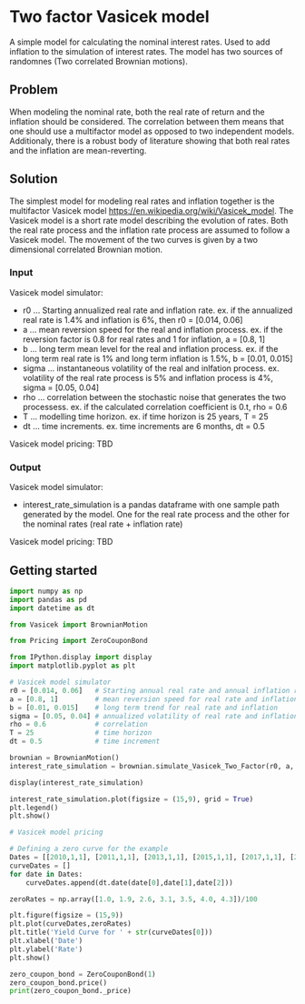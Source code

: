 # Two factor Vasicek model
A simple model for calculating the nominal interest rates. Used to add inflation to the simulation of interest rates. The model has two sources of randomnes (Two correlated Brownian motions). 

## Problem
When modeling the nominal rate, both the real rate of return and the inflation should be considered. The correlation between them means that one should use a multifactor model as opposed to two independent models. Additionaly, there is a robust body of literature showing that both real rates and the inflation are mean-reverting.

## Solution
The simplest model for modeling real rates and inflation together is the multifactor Vasicek model https://en.wikipedia.org/wiki/Vasicek_model. The Vasicek model is a short rate model describing the evolution of rates. Both the real rate process and the inflation rate process are assumed to follow a Vasicek model. The movement of the two curves is given by a two dimensional correlated Brownian motion.
### Input
Vasicek model simulator:
 - r0 ... Starting annualized real rate and inflation rate. ex. if the annualized real rate is 1.4% and inflation is 6%, then r0 = [0.014, 0.06]   
 - a ... mean reversion speed for the real and inflation process. ex. if the reversion factor is 0.8 for real rates and 1 for inflation, a = [0.8, 1]         
 - b ... long term mean level for the real and inflation process. ex. if the long term real rate is 1% and long term inflation is 1.5%, b = [0.01, 0.015]    
 - sigma ... instantaneous volatility of the real and inlfation process. ex. volatility of the real rate process is 5% and inflation process is 4%, sigma = [0.05, 0.04] 
 - rho ... correlation between the stochastic noise that generates the two processess. ex. if the calculated correlation coefficient is 0.t, rho = 0.6            
 - T ... modelling time horizon. ex. if time horizon is 25 years, T = 25               
 - dt ... time increments. ex. time increments are 6 months, dt = 0.5             

Vasicek model pricing:
TBD

### Output
Vasicek model simulator:
 - interest_rate_simulation is a pandas dataframe with one sample path generated by the model. One for the real rate process and the other for the nominal rates (real rate + inflation rate)

Vasicek model pricing:
TBD

## Getting started
``` python
import numpy as np
import pandas as pd
import datetime as dt

from Vasicek import BrownianMotion

from Pricing import ZeroCouponBond

from IPython.display import display
import matplotlib.pyplot as plt

# Vasicek model simulator
r0 = [0.014, 0.06]   # Starting annual real rate and annual inflation rate
a = [0.8, 1]         # mean reversion speed for real rate and inflation
b = [0.01, 0.015]    # long term trend for real rate and inflation
sigma = [0.05, 0.04] # annualized volatility of real rate and inflation process
rho = 0.6            # correlation
T = 25               # time horizon
dt = 0.5             # time increment

brownian = BrownianMotion()
interest_rate_simulation = brownian.simulate_Vasicek_Two_Factor(r0, a, b, sigma, rho, T, dt)

display(interest_rate_simulation)

interest_rate_simulation.plot(figsize = (15,9), grid = True)
plt.legend()
plt.show()

# Vasicek model pricing

# Defining a zero curve for the example
Dates = [[2010,1,1], [2011,1,1], [2013,1,1], [2015,1,1], [2017,1,1], [2020,1,1], [2030,1,1]]
curveDates = []
for date in Dates:
    curveDates.append(dt.date(date[0],date[1],date[2]))

zeroRates = np.array([1.0, 1.9, 2.6, 3.1, 3.5, 4.0, 4.3])/100

plt.figure(figsize = (15,9))
plt.plot(curveDates,zeroRates)
plt.title('Yield Curve for ' + str(curveDates[0]))
plt.xlabel('Date')
plt.ylabel('Rate')
plt.show()

zero_coupon_bond = ZeroCouponBond(1)
zero_coupon_bond.price()
print(zero_coupon_bond._price)
```
